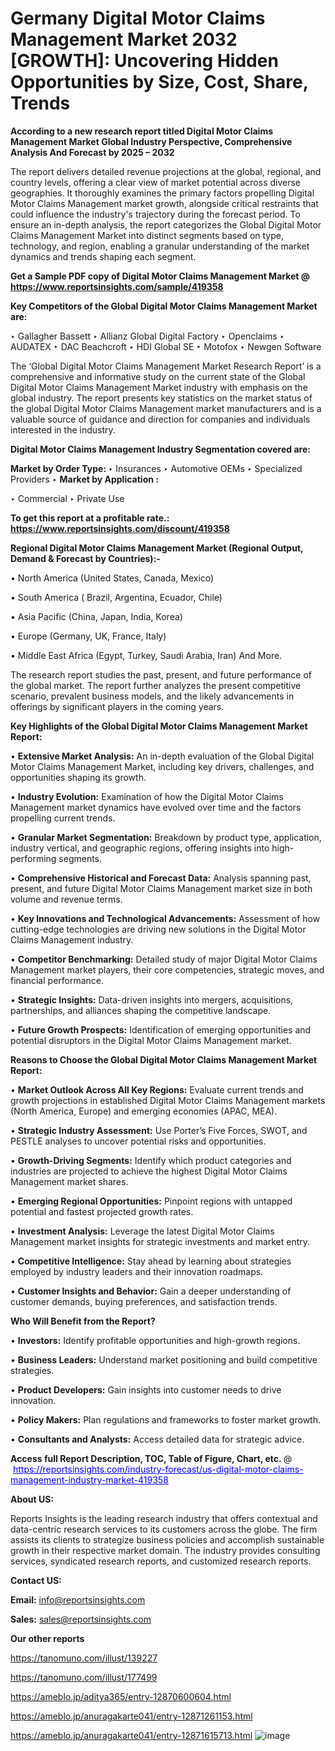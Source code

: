 # Germany Digital Motor Claims Management Market 2032 [GROWTH]: Uncovering Hidden Opportunities by Size, Cost, Share, Trends

<strong>According to a new research report titled Digital Motor Claims Management Market Global Industry Perspective, Comprehensive Analysis And Forecast by 2025 – 2032</strong>

The report delivers detailed revenue projections at the global, regional, and country levels, offering a clear view of market potential across diverse geographies. It thoroughly examines the primary factors propelling Digital Motor Claims Management market growth, alongside critical restraints that could influence the industry's trajectory during the forecast period. To ensure an in-depth analysis, the report categorizes the Global Digital Motor Claims Management Market into distinct segments based on type, technology, and region, enabling a granular understanding of the market dynamics and trends shaping each segment.

<strong>Get a Sample PDF copy of Digital Motor Claims Management Market </strong><strong>@<a href=https://www.reportsinsights.com/sample/419358 style=color:#0000ff;> https://www.reportsinsights.com/sample/419358</a></strong></font>

<strong>Key Competitors of the Global Digital Motor Claims Management Market are:</strong>

‣ Gallagher Bassett
‣ Allianz Global Digital Factory
‣ Openclaims
‣ AUDATEX
‣ DAC Beachcroft
‣ HDI Global SE
‣ Motofox
‣ Newgen Software

The ‘Global Digital Motor Claims Management Market Research Report’ is a comprehensive and informative study on the current state of the Global Digital Motor Claims Management Market industry with emphasis on the global industry. The report presents key statistics on the market status of the global Digital Motor Claims Management market manufacturers and is a valuable source of guidance and direction for companies and individuals interested in the industry.

<strong>Digital Motor Claims Management Industry Segmentation covered are:</strong>

<strong>Market by Order Type: </strong>
‣ Insurances
‣ Automotive OEMs
‣ Specialized Providers
‣ 
<strong>Market by Application :</strong>

‣ Commercial
‣ Private Use

<strong>To get this report at a profitable rate.: <a href=https://www.reportsinsights.com/discount/419358 style=color:#0000ff;>https://www.reportsinsights.com/discount/419358</a></strong></font>

<strong>Regional Digital Motor Claims Management Market (Regional Output, Demand &amp; Forecast by Countries):-</strong>

• North America (United States, Canada, Mexico)

• South America ( Brazil, Argentina, Ecuador, Chile)

• Asia Pacific (China, Japan, India, Korea)

• Europe (Germany, UK, France, Italy)

• Middle East Africa (Egypt, Turkey, Saudi Arabia, Iran) And More.

The research report studies the past, present, and future performance of the global market. The report further analyzes the present competitive scenario, prevalent business models, and the likely advancements in offerings by significant players in the coming years.

<strong>Key Highlights of the Global Digital Motor Claims Management Market Report:</strong>

• <strong>Extensive Market Analysis:</strong> An in-depth evaluation of the Global Digital Motor Claims Management Market, including key drivers, challenges, and opportunities shaping its growth.

• <strong>Industry Evolution:</strong> Examination of how the Digital Motor Claims Management market dynamics have evolved over time and the factors propelling current trends.

• <strong>Granular Market Segmentation:</strong> Breakdown by product type, application, industry vertical, and geographic regions, offering insights into high-performing segments.

• <strong>Comprehensive Historical and Forecast Data:</strong> Analysis spanning past, present, and future Digital Motor Claims Management market size in both volume and revenue terms.

• <strong>Key Innovations and Technological Advancements:</strong> Assessment of how cutting-edge technologies are driving new solutions in the Digital Motor Claims Management industry.

• <strong>Competitor Benchmarking:</strong> Detailed study of major Digital Motor Claims Management market players, their core competencies, strategic moves, and financial performance.

• <strong>Strategic Insights:</strong> Data-driven insights into mergers, acquisitions, partnerships, and alliances shaping the competitive landscape.

• <strong>Future Growth Prospects:</strong> Identification of emerging opportunities and potential disruptors in the Digital Motor Claims Management market.

<strong>Reasons to Choose the Global Digital Motor Claims Management Market Report:</strong>

• <strong>Market Outlook Across All Key Regions:</strong> Evaluate current trends and growth projections in established Digital Motor Claims Management markets (North America, Europe) and emerging economies (APAC, MEA).

• <strong>Strategic Industry Assessment:</strong> Use Porter’s Five Forces, SWOT, and PESTLE analyses to uncover potential risks and opportunities.

• <strong>Growth-Driving Segments:</strong> Identify which product categories and industries are projected to achieve the highest Digital Motor Claims Management market shares.

• <strong>Emerging Regional Opportunities:</strong> Pinpoint regions with untapped potential and fastest projected growth rates.

• <strong>Investment Analysis:</strong> Leverage the latest Digital Motor Claims Management market insights for strategic investments and market entry.

• <strong>Competitive Intelligence:</strong> Stay ahead by learning about strategies employed by industry leaders and their innovation roadmaps.

• <strong>Customer Insights and Behavior:</strong> Gain a deeper understanding of customer demands, buying preferences, and satisfaction trends.

<strong>Who Will Benefit from the Report?</strong>

• <strong>Investors:</strong> Identify profitable opportunities and high-growth regions.

• <strong>Business Leaders:</strong> Understand market positioning and build competitive strategies.

• <strong>Product Developers:</strong> Gain insights into customer needs to drive innovation.

• <strong>Policy Makers:</strong> Plan regulations and frameworks to foster market growth.

• <strong>Consultants and Analysts:</strong> Access detailed data for strategic advice.
</ul>
<strong>Access full Report Description, TOC, Table of Figure, Chart, etc. </strong>@  <a href=https://reportsinsights.com/industry-forecast/us-digital-motor-claims-management-industry-market-419358 style=color:#0000ff;>https://reportsinsights.com/industry-forecast/us-digital-motor-claims-management-industry-market-419358</a></font>

<strong><strong>About US</strong>:</strong>

Reports Insights is the leading research industry that offers contextual and data-centric research services to its customers across the globe. The firm assists its clients to strategize business policies and accomplish sustainable growth in their respective market domain. The industry provides consulting services, syndicated research reports, and customized research reports.

<strong>Contact US:</strong>

<p class=""""><b>Email:</b> <a href=mailto:info@reportsinsights.com>info@reportsinsights.com</a></p>
<p class=""""><b>Sales:</b> <a href=mailto:sales@reportsinsights.com>sales@reportsinsights.com</a></p>

<strong>Our other reports</strong>

<a href=https://tanomuno.com/illust/139227>https://tanomuno.com/illust/139227</a>

<a href=https://tanomuno.com/illust/177499>https://tanomuno.com/illust/177499</a>

<a href=https://ameblo.jp/aditya365/entry-12870600604.html>https://ameblo.jp/aditya365/entry-12870600604.html</a>

<a href=https://ameblo.jp/anuragakarte041/entry-12871261153.html>https://ameblo.jp/anuragakarte041/entry-12871261153.html</a>

<a href=https://ameblo.jp/anuragakarte041/entry-12871615713.html>https://ameblo.jp/anuragakarte041/entry-12871615713.html</a>
![image](https://github.com/user-attachments/assets/f8abbda3-7004-430e-aa0e-f327bda1954d)
